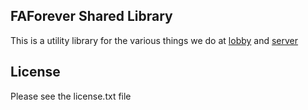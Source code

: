 FAForever Shared Library
------------------------

This is a utility library for the various things we do at [lobby](http://github.com/FAForever/lobby) and [server](http://github.com/FAForever/server)


License
-------

Please see the license.txt file
